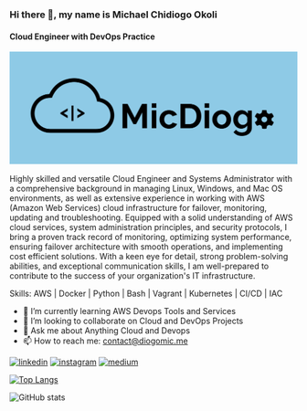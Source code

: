 ### Hi there 👋, my name is Michael Chidiogo Okoli
#### Cloud Engineer with DevOps Practice
![Cloud Engineer with DevOps Practice](https://github.com/DiogoMic/DiogoMic/blob/main/assets/git%20image.jpg)

Highly skilled and versatile Cloud Engineer and Systems Administrator with a comprehensive background in managing Linux, Windows, and Mac OS environments, as well as extensive experience in working with AWS (Amazon Web Services) cloud infrastructure for failover, monitoring, updating and troubleshooting. Equipped with a solid understanding of AWS cloud services, system administration principles, and security protocols, I bring a proven track record of monitoring, optimizing system performance, ensuring failover architecture with smooth operations, and implementing cost efficient solutions. With a keen eye for detail, strong problem-solving abilities, and exceptional communication skills, I am well-prepared to contribute to the success of your organization's IT infrastructure.

Skills: AWS | Docker | Python | Bash | Vagrant | Kubernetes | CI/CD | IAC 

- 🌱 I’m currently learning AWS Devops Tools and Services 
- 👯 I’m looking to collaborate on Cloud and DevOps Projects 
- 💬 Ask me about Anything Cloud and Devops 
- 📫 How to reach me: contact@diogomic.me 


[<img src='https://cdn.jsdelivr.net/npm/simple-icons@3.0.1/icons/linkedin.svg' alt='linkedin' height='40'>](https://www.linkedin.com/in/okoli-michael-891b46153/)  [<img src='https://cdn.jsdelivr.net/npm/simple-icons@3.0.1/icons/instagram.svg' alt='instagram' height='40'>](https://www.instagram.com/Diogo.Mic/)  [<img src='https://cdn.jsdelivr.net/npm/simple-icons@3.0.1/icons/medium.svg' alt='medium' height='40'>](https://medium.com/@MicDiogo)  

[![Top Langs](https://github-readme-stats.vercel.app/api/top-langs/?username=DiogoMic)](https://github.com/anuraghazra/github-readme-stats)

![GitHub stats](https://github-readme-stats.vercel.app/api?username=DiogoMic&show_icons=true)  
